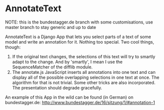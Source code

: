 AnnotateText
========

NOTE: this is the bundestagger.de branch with some customisations, use master branch to stay generic and up to date

AnnotateText is a Django App that lets you select parts of a text of some model and write an annotation for it. Nothing too special. Two cool things, though:

 1. If the original text changes, the selections of this text will try to smartly adapt to the change. And by 'smartly', I mean I use the SequenceMatcher of the difflib module.
 2. The annotate.js JavaScript inserts all annotations into one text and can display all of the possible overlapping selections in one text at once. The algorithm for that is not trivial. Some other tricks are also incorporated. The presentation should degrade gracefully.

An example of this App in the wild can be found (in German) on bundestagger.de: http://www.bundestagger.de/16/sitzung/1/#annotation-1